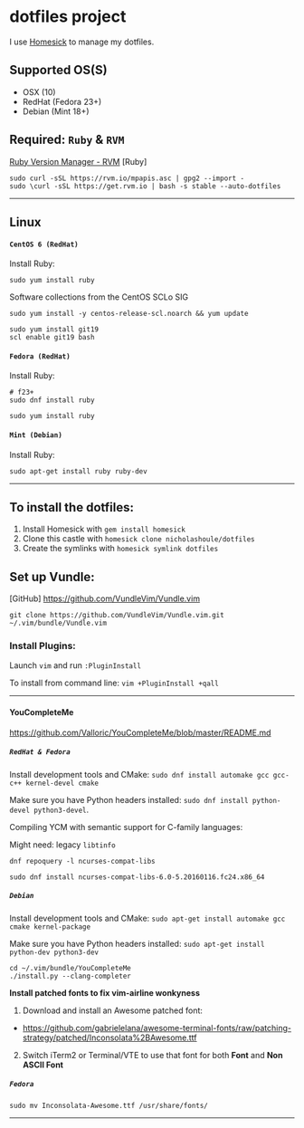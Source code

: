 # dotfiles project

I use [Homesick](https://github.com/technicalpickles/homesick) to manage my dotfiles.

## Supported OS(S)
- OSX (10)
- RedHat (Fedora 23+)
- Debian (Mint 18+)

## Required: `Ruby` & `RVM`

[Ruby Version Manager - RVM](https://rvm.io/)
[Ruby]

```
sudo curl -sSL https://rvm.io/mpapis.asc | gpg2 --import -
sudo \curl -sSL https://get.rvm.io | bash -s stable --auto-dotfiles
```

-----

## Linux

#### `CentOS 6 (RedHat)`

Install Ruby:

```
sudo yum install ruby
```

Software collections from the CentOS SCLo SIG

```
sudo yum install -y centos-release-scl.noarch && yum update
```

```
sudo yum install git19
scl enable git19 bash
```

#### `Fedora (RedHat)`

Install Ruby:

```
# f23+
sudo dnf install ruby
```

```
sudo yum install ruby
```

#### `Mint (Debian)`

Install Ruby:

```
sudo apt-get install ruby ruby-dev
```

-----

## To install the dotfiles:
1. Install Homesick with `gem install homesick`
2. Clone this castle with `homesick clone nicholashoule/dotfiles`
3. Create the symlinks with `homesick symlink dotfiles`

## Set up Vundle:

[GitHub]
https://github.com/VundleVim/Vundle.vim

```
git clone https://github.com/VundleVim/Vundle.vim.git ~/.vim/bundle/Vundle.vim
```

### Install Plugins:

Launch `vim` and run `:PluginInstall`

To install from command line: `vim +PluginInstall +qall`

-----

#### YouCompleteMe

https://github.com/Valloric/YouCompleteMe/blob/master/README.md

##### `RedHat & Fedora`

Install development tools and CMake: `sudo dnf install automake gcc gcc-c++ kernel-devel cmake`

Make sure you have Python headers installed: `sudo dnf install python-devel python3-devel`.

Compiling YCM with semantic support for C-family languages:

Might need: legacy `libtinfo`

`dnf repoquery -l ncurses-compat-libs`

`sudo dnf install ncurses-compat-libs-6.0-5.20160116.fc24.x86_64`


##### `Debian`

Install development tools and CMake: `sudo apt-get install automake gcc cmake kernel-package`

Make sure you have Python headers installed: `sudo apt-get install python-dev python3-dev`

```
cd ~/.vim/bundle/YouCompleteMe
./install.py --clang-completer
```

**Install patched fonts to fix vim-airline wonkyness**

1. Download and install an Awesome patched font:
  - https://github.com/gabrielelana/awesome-terminal-fonts/raw/patching-strategy/patched/Inconsolata%2BAwesome.ttf
2. Switch iTerm2 or Terminal/VTE to use that font for both **Font** and **Non ASCII Font**

##### `Fedora`

```
sudo mv Inconsolata-Awesome.ttf /usr/share/fonts/
```

-----
